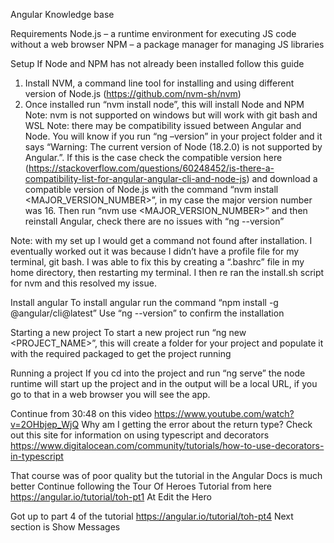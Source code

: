 Angular Knowledge base 

Requirements 
Node.js – a runtime environment for executing JS code without a web browser
NPM – a package manager for managing JS libraries

Setup
If Node and NPM has not already been installed follow this guide
1.	Install NVM, a command line tool for installing and using different version of Node.js (https://github.com/nvm-sh/nvm)
2.	Once installed run “nvm install node”, this will install Node and NPM
Note: nvm is not supported on windows but will work with git bash and WSL
Note: there may be compatibility issued between Angular and Node. You will know if you run “ng –version” in your project folder and it says “Warning: The current version of Node (18.2.0) is not supported by Angular.”. If this is the case check the compatible version here (https://stackoverflow.com/questions/60248452/is-there-a-compatibility-list-for-angular-angular-cli-and-node-js) and download a compatible version of Node.js with the command “nvm install <MAJOR_VERSION_NUMBER>”, in my case the major version number was 16. Then run “nvm use <MAJOR_VERSION_NUMBER>” and then reinstall Angular, check there are no issues with “ng --version”

Note: with my set up I would get a command not found after installation. I eventually worked out it was because I didn’t have a profile file for my terminal, git bash. I was able to fix this by creating a “.bashrc” file in my home directory, then restarting my terminal. I then re ran the install.sh script for nvm and this resolved my issue.

Install angular 
To install angular run the command “npm install -g @angular/cli@latest”
Use “ng --version” to confirm the installation

Starting a new project
To start a new project run “ng new <PROJECT_NAME>”, this will create a folder for your project and populate it with the required packaged to get the project running

Running a project
If you cd into the project and run “ng serve” the node runtime will start up the project and in the output will be a local URL, if you go to that in a web browser you will see the app.

Continue from 30:48 on this video https://www.youtube.com/watch?v=2OHbjep_WjQ
Why am I getting the error about the return type?
Check out this site for information on using typescript and decorators https://www.digitalocean.com/community/tutorials/how-to-use-decorators-in-typescript

That course was of poor quality but the tutorial in the Angular Docs is much better 
Continue following the Tour Of Heroes Tutorial from here https://angular.io/tutorial/toh-pt1
At Edit the Hero

Got up to part 4 of the tutorial https://angular.io/tutorial/toh-pt4
Next section is Show Messages
